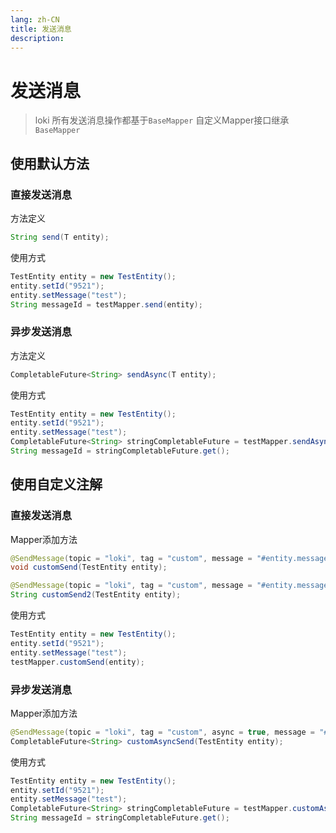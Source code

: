 ```yaml
---
lang: zh-CN
title: 发送消息
description: 
---
```

# 发送消息
> loki 所有发送消息操作都基于`BaseMapper`
> 自定义Mapper接口继承`BaseMapper`

## 使用默认方法

### 直接发送消息

方法定义
```java
String send(T entity);
```
使用方式
```java
TestEntity entity = new TestEntity();
entity.setId("9521");
entity.setMessage("test");
String messageId = testMapper.send(entity);
```
### 异步发送消息
方法定义
```java
CompletableFuture<String> sendAsync(T entity);
```
使用方式
```java
TestEntity entity = new TestEntity();
entity.setId("9521");
entity.setMessage("test");
CompletableFuture<String> stringCompletableFuture = testMapper.sendAsync(entity);
String messageId = stringCompletableFuture.get();
```
## 使用自定义注解

### 直接发送消息

Mapper添加方法
```java
@SendMessage(topic = "loki", tag = "custom", message = "#entity.message", messageKey = "#entity.id")
void customSend(TestEntity entity);

@SendMessage(topic = "loki", tag = "custom", message = "#entity.message", messageKey = "#entity.id")
String customSend2(TestEntity entity);
```
使用方式
```java
TestEntity entity = new TestEntity();
entity.setId("9521");
entity.setMessage("test");
testMapper.customSend(entity);
```
### 异步发送消息
Mapper添加方法
```java
@SendMessage(topic = "loki", tag = "custom", async = true, message = "#entity.message", messageKey = "#entity.id")
CompletableFuture<String> customAsyncSend(TestEntity entity);
```
使用方式
```java
TestEntity entity = new TestEntity();
entity.setId("9521");
entity.setMessage("test");
CompletableFuture<String> stringCompletableFuture = testMapper.customAsyncSend(entity);
String messageId = stringCompletableFuture.get();
```
